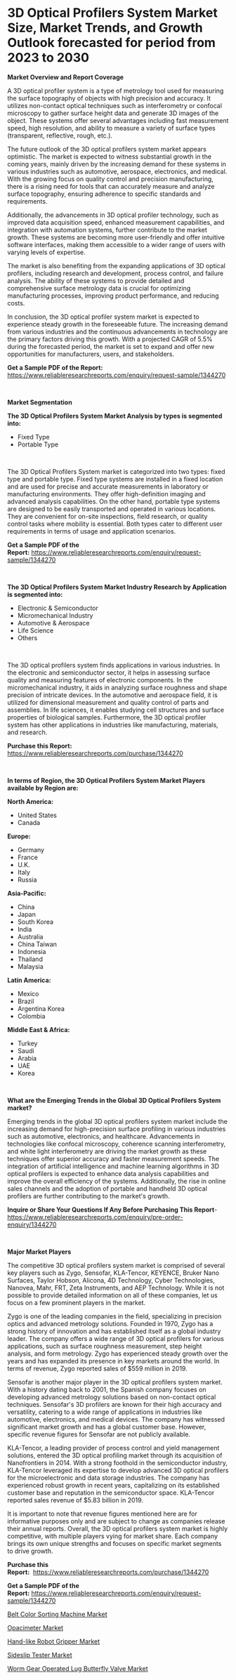 <p><h1>3D Optical Profilers System Market Size, Market Trends, and Growth Outlook forecasted for period from 2023 to 2030</h1></p><p><strong>Market Overview and Report Coverage</strong></p>
<p><p>A 3D optical profiler system is a type of metrology tool used for measuring the surface topography of objects with high precision and accuracy. It utilizes non-contact optical techniques such as interferometry or confocal microscopy to gather surface height data and generate 3D images of the object. These systems offer several advantages including fast measurement speed, high resolution, and ability to measure a variety of surface types (transparent, reflective, rough, etc.).</p><p>The future outlook of the 3D optical profilers system market appears optimistic. The market is expected to witness substantial growth in the coming years, mainly driven by the increasing demand for these systems in various industries such as automotive, aerospace, electronics, and medical. With the growing focus on quality control and precision manufacturing, there is a rising need for tools that can accurately measure and analyze surface topography, ensuring adherence to specific standards and requirements.</p><p>Additionally, the advancements in 3D optical profiler technology, such as improved data acquisition speed, enhanced measurement capabilities, and integration with automation systems, further contribute to the market growth. These systems are becoming more user-friendly and offer intuitive software interfaces, making them accessible to a wider range of users with varying levels of expertise.</p><p>The market is also benefiting from the expanding applications of 3D optical profilers, including research and development, process control, and failure analysis. The ability of these systems to provide detailed and comprehensive surface metrology data is crucial for optimizing manufacturing processes, improving product performance, and reducing costs.</p><p>In conclusion, the 3D optical profiler system market is expected to experience steady growth in the foreseeable future. The increasing demand from various industries and the continuous advancements in technology are the primary factors driving this growth. With a projected CAGR of 5.5% during the forecasted period, the market is set to expand and offer new opportunities for manufacturers, users, and stakeholders.</p></p>
<p><strong>Get a Sample PDF of the Report:</strong> <a href="https://www.reliableresearchreports.com/enquiry/request-sample/1344270">https://www.reliableresearchreports.com/enquiry/request-sample/1344270</a></p>
<p>&nbsp;</p>
<p><strong>Market Segmentation</strong></p>
<p><strong>The 3D Optical Profilers System Market Analysis by types is segmented into:</strong></p>
<p><ul><li>Fixed Type</li><li>Portable Type</li></ul></p>
<p>&nbsp;</p>
<p><p>The 3D Optical Profilers System market is categorized into two types: fixed type and portable type. Fixed type systems are installed in a fixed location and are used for precise and accurate measurements in laboratory or manufacturing environments. They offer high-definition imaging and advanced analysis capabilities. On the other hand, portable type systems are designed to be easily transported and operated in various locations. They are convenient for on-site inspections, field research, or quality control tasks where mobility is essential. Both types cater to different user requirements in terms of usage and application scenarios.</p></p>
<p><strong>Get a Sample PDF of the Report:</strong>&nbsp;<a href="https://www.reliableresearchreports.com/enquiry/request-sample/1344270">https://www.reliableresearchreports.com/enquiry/request-sample/1344270</a></p>
<p>&nbsp;</p>
<p><strong>The 3D Optical Profilers System Market Industry Research by Application is segmented into:</strong></p>
<p><ul><li>Electronic & Semiconductor</li><li>Micromechanical Industry</li><li>Automotive & Aerospace</li><li>Life Science</li><li>Others</li></ul></p>
<p>&nbsp;</p>
<p><p>The 3D optical profilers system finds applications in various industries. In the electronic and semiconductor sector, it helps in assessing surface quality and measuring features of electronic components. In the micromechanical industry, it aids in analyzing surface roughness and shape precision of intricate devices. In the automotive and aerospace field, it is utilized for dimensional measurement and quality control of parts and assemblies. In life sciences, it enables studying cell structures and surface properties of biological samples. Furthermore, the 3D optical profiler system has other applications in industries like manufacturing, materials, and research.</p></p>
<p><strong>Purchase this Report:</strong>&nbsp; <a href="https://www.reliableresearchreports.com/purchase/1344270">https://www.reliableresearchreports.com/purchase/1344270</a></p>
<p>&nbsp;</p>
<p><strong>In terms of Region, the 3D Optical Profilers System Market Players available by Region are:</strong></p>
<p>
    <p> <strong> North America: </strong>
        <ul>
            <li>United States</li>
            <li>Canada</li>
        </ul>
        </p> 
    <p> <strong> Europe: </strong>
        <ul>
            <li>Germany</li>
            <li>France</li>
            <li>U.K.</li>
            <li>Italy</li>
            <li>Russia</li>
        </ul>
        </p> 
    <p> <strong> Asia-Pacific: </strong>
        <ul>
            <li>China</li>
            <li>Japan</li>
            <li>South Korea</li>
            <li>India</li>
            <li>Australia</li>
            <li>China Taiwan</li>
            <li>Indonesia</li>
            <li>Thailand</li>
            <li>Malaysia</li>
        </ul>
        </p> 
    <p> <strong> Latin America: </strong>
        <ul>
            <li>Mexico</li>
            <li>Brazil</li>
            <li>Argentina Korea</li>
            <li>Colombia</li>
        </ul>
        </p> 
    <p> <strong> Middle East & Africa: </strong>
        <ul>
            <li>Turkey</li>
            <li>Saudi</li>
            <li>Arabia</li>
            <li>UAE</li>
            <li>Korea</li>
        </ul>
    </p>
    </p>
<p>&nbsp;</p>
<p><strong>What are the Emerging Trends in the Global 3D Optical Profilers System market?</strong></p>
<p><p>Emerging trends in the global 3D optical profilers system market include the increasing demand for high-precision surface profiling in various industries such as automotive, electronics, and healthcare. Advancements in technologies like confocal microscopy, coherence scanning interferometry, and white light interferometry are driving the market growth as these techniques offer superior accuracy and faster measurement speeds. The integration of artificial intelligence and machine learning algorithms in 3D optical profilers is expected to enhance data analysis capabilities and improve the overall efficiency of the systems. Additionally, the rise in online sales channels and the adoption of portable and handheld 3D optical profilers are further contributing to the market's growth.</p></p>
<p><strong>Inquire or Share Your Questions If Any Before Purchasing This Report</strong>- <a href="https://www.reliableresearchreports.com/enquiry/pre-order-enquiry/1344270">https://www.reliableresearchreports.com/enquiry/pre-order-enquiry/1344270</a></p>
<p>&nbsp;</p>
<p><strong>Major Market Players</strong></p>
<p><p>The competitive 3D optical profilers system market is comprised of several key players such as Zygo, Sensofar, KLA-Tencor, KEYENCE, Bruker Nano Surfaces, Taylor Hobson, Alicona, 4D Technology, Cyber Technologies, Nanovea, Mahr, FRT, Zeta Instruments, and AEP Technology. While it is not possible to provide detailed information on all of these companies, let us focus on a few prominent players in the market.</p><p>Zygo is one of the leading companies in the field, specializing in precision optics and advanced metrology solutions. Founded in 1970, Zygo has a strong history of innovation and has established itself as a global industry leader. The company offers a wide range of 3D optical profilers for various applications, such as surface roughness measurement, step height analysis, and form metrology. Zygo has experienced steady growth over the years and has expanded its presence in key markets around the world. In terms of revenue, Zygo reported sales of $559 million in 2019.</p><p>Sensofar is another major player in the 3D optical profilers system market. With a history dating back to 2001, the Spanish company focuses on developing advanced metrology solutions based on non-contact optical techniques. Sensofar's 3D profilers are known for their high accuracy and versatility, catering to a wide range of applications in industries like automotive, electronics, and medical devices. The company has witnessed significant market growth and has a global customer base. However, specific revenue figures for Sensofar are not publicly available.</p><p>KLA-Tencor, a leading provider of process control and yield management solutions, entered the 3D optical profiling market through its acquisition of Nanofrontiers in 2014. With a strong foothold in the semiconductor industry, KLA-Tencor leveraged its expertise to develop advanced 3D optical profilers for the microelectronic and data storage industries. The company has experienced robust growth in recent years, capitalizing on its established customer base and reputation in the semiconductor space. KLA-Tencor reported sales revenue of $5.83 billion in 2019.</p><p>It is important to note that revenue figures mentioned here are for informative purposes only and are subject to change as companies release their annual reports. Overall, the 3D optical profilers system market is highly competitive, with multiple players vying for market share. Each company brings its own unique strengths and focuses on specific market segments to drive growth.</p></p>
<p><strong>Purchase this Report:</strong>&nbsp;&nbsp;<a href="https://www.reliableresearchreports.com/purchase/1344270">https://www.reliableresearchreports.com/purchase/1344270</a></p>
<p></p>
<p><strong>Get a Sample PDF of the Report:</strong>&nbsp;<a href="https://www.reliableresearchreports.com/enquiry/request-sample/1344270">https://www.reliableresearchreports.com/enquiry/request-sample/1344270</a></p>
<p><p><a href="https://medium.com/@ethelcrooks2023/belt-color-sorting-machine-market-size-growth-forecast-2023-2030-a78ef174e70d">Belt Color Sorting Machine Market</a></p><p><a href="https://github.com/gulaimolin/Market-Research-Report-List-1/blob/main/opacimeter-market.md">Opacimeter Market</a></p><p><a href="https://www.linkedin.com/pulse/hand-like-robot-gripper-market-size-share-amp-trends-analysis-qd5he/">Hand-like Robot Gripper Market</a></p><p><a href="https://github.com/ruslanpoljakovrd177/Market-Research-Report-List-1/blob/main/sideslip-tester-market.md">Sideslip Tester Market</a></p><p><a href="https://www.linkedin.com/pulse/decoding-worm-gear-operated-lug-butterfly-valve-market-deep-npzle/">Worm Gear Operated Lug Butterfly Valve Market</a></p></p>